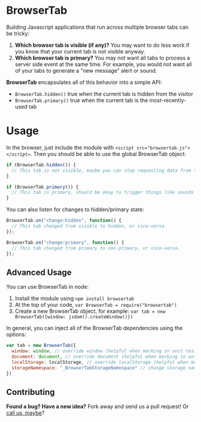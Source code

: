 # BrowserTab

Building Javascript applications that run across multiple browser tabs
can be tricky:

1. **Which browser tab is visible (if any)?** You may want to do less work
   if you know that your current tab is not visible anyway.
2. **Which browser tab is primary?**  You may not want all tabs to process
   a server side event at the same time.  For example, you would not want
   all of your tabs to generate a "new message" alert or sound.

**BrowserTab** encapsulates all of this behavior into a simple API:

* `BrowserTab.hidden()` true when the current tab is hidden from the visitor
* `BrowserTab.primary()` true when the current tab is the most-recently-used tab

# Usage

In the browser, just include the module with `<script src="browsertab.js"></script>`.
Then you should be able to use the global BrowserTab object:

```javascript
if (BrowserTab.hidden()) {
  // This tab is not visible, maybe you can stop requesting data from the server
}

if (BrowserTab.primary()) {
  // This tab is primary, should be okay to trigger things like sounds from this one
}
```

You can also listen for changes to hidden/primary state:

```javascript
BrowserTab.on("change:hidden", function() {
  // This tab changed from visible to hidden, or vice-versa.
});

BrowserTab.on("change:primary", function() {
  // This tab changed from primary to non-primary, or vice-versa.
});
```

## Advanced Usage

You can use BrowserTab in node:

1. Install the module using `npm install browsertab`
2. At the top of your code, `var BrowserTab = require("browsertab")`
3. Create a new BrowserTab object, for example: `var tab = new BrowserTab({window: jsdom().createWindow()})`

In general, you can inject all of the BrowserTab dependencies using the options:

```javascript
var tab = new BrowserTab({
  window: window, // override window (helpful when mocking in unit tests)
  document: document, // override document (helpful when mocking in unit tests)
  localStorage: localStorage, // override localStorage (helpful when mocking in unit tests)
  storageNamespace: "_BrowserTabStorageNamespace" // change storage namespace for coordinating "primary" tab
})
```

## Contributing

**Found a bug? Have a new idea?** Fork away and send us a pull request!
Or [call us, maybe](https://olark.com/jobs)?